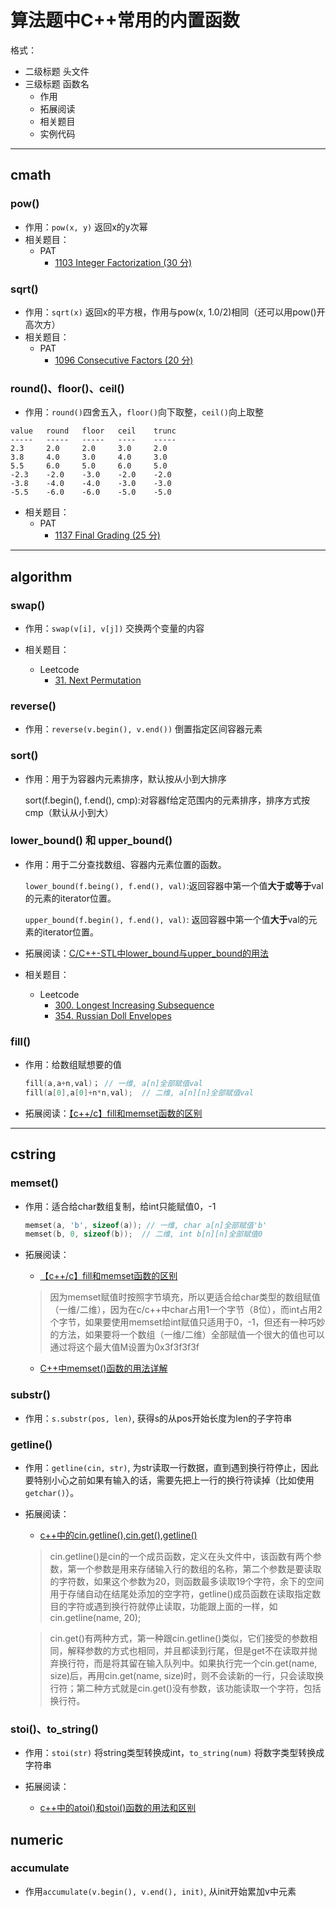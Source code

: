 # 算法题中C++常用的内置函数

格式：

+ 二级标题 头文件
+ 三级标题 函数名
  + 作用
  + 拓展阅读
  + 相关题目
  + 实例代码

***

## cmath

### pow()

+ 作用：`pow(x, y)` 返回x的y次幂
+ 相关题目：
  + PAT
    + [1103 Integer Factorization (30 分)](https://pintia.cn/problem-sets/994805342720868352/problems/994805364711604224)

### sqrt()

+ 作用：`sqrt(x)` 返回x的平方根，作用与pow(x, 1.0/2)相同（还可以用pow()开高次方）
+ 相关题目：
  + PAT
    + [1096 Consecutive Factors (20 分)](https://pintia.cn/problem-sets/994805342720868352/problems/994805370650738688)

### round()、floor()、ceil()

+ 作用：`round()`四舍五入，`floor()`向下取整，`ceil()`向上取整

```shell
value   round   floor   ceil    trunc
-----   -----   -----   ----    -----
2.3     2.0     2.0     3.0     2.0
3.8     4.0     3.0     4.0     3.0
5.5     6.0     5.0     6.0     5.0
-2.3    -2.0    -3.0    -2.0    -2.0
-3.8    -4.0    -4.0    -3.0    -3.0
-5.5    -6.0    -6.0    -5.0    -5.0
```

+ 相关题目：
  + PAT
    + [1137 Final Grading (25 分)](https://pintia.cn/problem-sets/994805342720868352/problems/994805345401028608)

***

## algorithm

### swap()

+ 作用：`swap(v[i], v[j])` 交换两个变量的内容
  
+ 相关题目：
  + Leetcode
    + [31. Next Permutation](https://leetcode-cn.com/problems/next-permutation/)

### reverse()

+ 作用：`reverse(v.begin(), v.end())` 倒置指定区间容器元素

### sort()

+ 作用：用于为容器内元素排序，默认按从小到大排序

    sort(f.begin(), f.end(), cmp):对容器f给定范围内的元素排序，排序方式按cmp（默认从小到大）


### lower_bound() 和 upper_bound()

+ 作用：用于二分查找数组、容器内元素位置的函数。

    `lower_bound(f.being(), f.end(), val)`:返回容器中第一个值**大于或等于**val的元素的iterator位置。

    `upper_bound(f.begin(), f.end(), val)`: 返回容器中第一个值**大于**val的元素的iterator位置。
+ 拓展阅读：[C/C++-STL中lower_bound与upper_bound的用法](https://blog.csdn.net/jadeyansir/article/details/77015626)
+ 相关题目：

  + Leetcode
    + [300. Longest Increasing Subsequence](https://leetcode-cn.com/problems/longest-increasing-subsequence/)
    + [354. Russian Doll Envelopes](https://leetcode-cn.com/problems/russian-doll-envelopes/)

### fill()

+ 作用：给数组赋想要的值
  
  ```c++
  fill(a,a+n,val)； // 一维, a[n]全部赋值val
  fill(a[0],a[0]+n*n,val);  // 二维, a[n][n]全部赋值val
  ```

+ 拓展阅读：[【c++/c】fill和memset函数的区别](https://www.jianshu.com/p/09d2c4dc9814)

*** 

## cstring

### memset()

+ 作用：适合给char数组复制，给int只能赋值0，-1
  
  ```c++
  memset(a, 'b', sizeof(a)); // 一维, char a[n]全部赋值'b'
  memset(b, 0, sizeof(b));  // 二维, int b[n][n]全部赋值0
  ```

+ 拓展阅读：
  + [【c++/c】fill和memset函数的区别](https://www.jianshu.com/p/09d2c4dc9814)
  > 因为memset赋值时按照字节填充，所以更适合给char类型的数组赋值（一维/二维），因为在c/c++中char占用1一个字节（8位），而int占用2个字节，如果要使用memset给int赋值只适用于0，-1，但还有一种巧妙的方法，如果要将一个数组（一维/二维）全部赋值一个很大的值也可以通过将这个最大值M设置为0x3f3f3f3f
  + [C++中memset()函数的用法详解](https://blog.csdn.net/lyj2014211626/article/details/65481630)

### substr()

+ 作用：`s.substr(pos, len)`, 获得s的从pos开始长度为len的子字符串

### getline()

+ 作用：`getline(cin, str)`, 为str读取一行数据，直到遇到换行符停止，因此要特别小心之前如果有输入的话，需要先把上一行的换行符读掉（比如使用`getchar()`）。

+ 拓展阅读：
  + [c++中的cin.getline(),cin.get(),getline()](https://blog.csdn.net/huangfei711/article/details/47128183)
  > cin.getline()是cin的一个成员函数，定义在<iostream>头文件中，该函数有两个参数，第一个参数是用来存储输入行的数组的名称，第二个参数是要读取的字符数，如果这个参数为20，则函数最多读取19个字符，余下的空间用于存储自动在结尾处添加的空字符，getline()成员函数在读取指定数目的字符或遇到换行符就停止读取，功能跟上面的一样，如cin.getline(name, 20);

  > cin.get()有两种方式，第一种跟cin.getline()类似，它们接受的参数相同，解释参数的方式也相同，并且都读到行尾，但是get不在读取并抛弃换行符，而是将其留在输入队列中。如果执行完一个cin.get(name, size)后，再用cin.get(name, size)时，则不会读新的一行，只会读取换行符；第二种方式就是cin.get()没有参数，该功能读取一个字符，包括换行符。

### stoi()、to_string()

+ 作用：`stoi(str)` 将string类型转换成int，`to_string(num)` 将数字类型转换成字符串

+ 拓展阅读：
  + [c++中的atoi()和stoi()函数的用法和区别](https://blog.csdn.net/qq_33221533/article/details/82119031)


## numeric

### accumulate

+ 作用`accumulate(v.begin(), v.end(), init)`, 从init开始累加v中元素